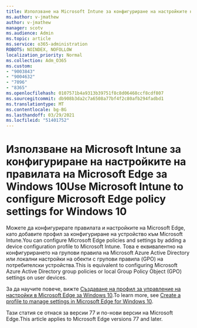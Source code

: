 ```yaml
---
title: Използване на Microsoft Intune за конфигуриране на настройките на правилата на Microsoft Edge за Windows 10
ms.author: v-jmathew
author: v-jmathew
manager: scotv
ms.audience: Admin
ms.topic: article
ms.service: o365-administration
ROBOTS: NOINDEX, NOFOLLOW
localization_priority: Normal
ms.collection: Adm_O365
ms.custom:
- "9003843"
- "9004632"
- "7096"
- "8365"
ms.openlocfilehash: 0107571b4a9313b39751f8c8d06468ccf8cdf807
ms.sourcegitcommit: db908b3da2c7a6508a77bf4f2c80afb294fadbd1
ms.translationtype: MT
ms.contentlocale: bg-BG
ms.lasthandoff: 03/29/2021
ms.locfileid: "51401752"
---
```

# <a name="use-microsoft-intune-to-configure-microsoft-edge-policy-settings-for-windows-10"></a><span data-ttu-id="10e4b-102">Използване на Microsoft Intune за конфигуриране на настройките на правилата на Microsoft Edge за Windows 10</span><span class="sxs-lookup"><span data-stu-id="10e4b-102">Use Microsoft Intune to configure Microsoft Edge policy settings for Windows 10</span></span>

<span data-ttu-id="10e4b-103">Можете да конфигурирате правилата и настройките на Microsoft Edge, като добавите профил за конфигуриране на устройство към Microsoft Intune.</span><span class="sxs-lookup"><span data-stu-id="10e4b-103">You can configure Microsoft Edge policies and settings by adding a device configuration profile to Microsoft Intune.</span></span> <span data-ttu-id="10e4b-104">Това е еквивалентно на конфигурирането на групови правила на Microsoft Azure Active Directory или локални настройки на обекти с групови правила (GPO) на потребителски устройства.</span><span class="sxs-lookup"><span data-stu-id="10e4b-104">This is equivalent to configuring Microsoft Azure Active Directory group policies or local Group Policy Object (GPO) settings on user devices.</span></span>

<span data-ttu-id="10e4b-105">За да научите повече, вижте [Създаване на профил за управление на настройки в Microsoft Edge за Windows 10](https://go.microsoft.com/fwlink/?linkid=2133700).</span><span class="sxs-lookup"><span data-stu-id="10e4b-105">To learn more, see [Create a profile to manage settings in Microsoft Edge for Windows 10](https://go.microsoft.com/fwlink/?linkid=2133700).</span></span>

<span data-ttu-id="10e4b-106">Тази статия се отнася за версии 77 и по-нови версии на Microsoft Edge.</span><span class="sxs-lookup"><span data-stu-id="10e4b-106">This article applies to Microsoft Edge versions 77 and later.</span></span>
